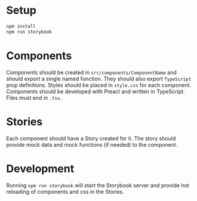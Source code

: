 # Setup

```bash
npm install
npm run storybook
```

# Components

Components should be created in `src/components/ComponentName` and should export a single named function. They should also export `TypeScript` prop definitions. Styles should be placed in `style.css` for each component. Components should be developed with Preact and written in TypeScript. Files must end in `.tsx`.

# Stories

Each component should have a Story created for it. The story should provide mock data and mock functions (if needed) to the component.

# Development

Running `npm run storybook` will start the Storybook server and provide hot reloading of components and css in the Stories.
